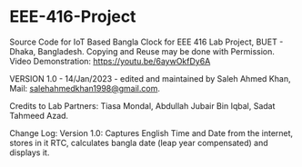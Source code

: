 # EEE-416-Project

Source Code for IoT Based Bangla Clock for EEE 416 Lab Project, BUET - Dhaka, Bangladesh.
Copying and Reuse may be done with Permission.
Video Demonstration: https://youtu.be/6aywOkfDy6A 

VERSION 1.0 - 14/Jan/2023 - edited and maintained by Saleh Ahmed Khan, Mail: salehahmedkhan1998@gmail.com.

Credits to Lab Partners: Tiasa Mondal, Abdullah Jubair Bin Iqbal, Sadat Tahmeed Azad.

Change Log: 
Version 1.0: Captures English Time and Date from the internet, stores in it RTC, calculates bangla date (leap year compensated) and displays it.
